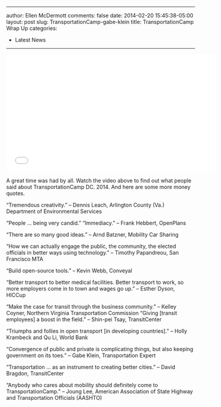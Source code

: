 
---
author: Ellen McDermott
comments: false
date: 2014-02-20 15:45:38-05:00
layout: post
slug: TransportationCamp-gabe-klein
title: TransportationCamp Wrap Up
categories:
- Latest News
---


<iframe width="560" height="315" src="//www.youtube.com/embed/oM8kP6Np8AY" frameborder="0" allowfullscreen></iframe>

A great time was had by all. Watch the video above to find out what people said about TransportationCamp DC. 2014. And here are some more money quotes.

“Tremendous creativity.” – Dennis Leach, Arlington County (Va.) Department of Environmental Services

“People … being very candid.” “Immediacy.” – Frank Hebbert, OpenPlans

“There are so many good ideas.” – Arnd Batzner, Mobility Car Sharing

“How we can actually engage the public, the community, the elected officials in better ways using technology.” – Timothy Papandreou, San Francisco MTA

“Build open-source tools.” – Kevin Webb, Conveyal

“Better transport to better medical facilities. Better transport to work, so more employers come in to town and wages go up.” – Esther Dyson, HICCup

“Make the case for transit through the business community.” – Kelley Coyner, Northern Virginia Transportation Commission
“Giving [transit employees] a boost in the field.” – Shin-pei Tsay, TransitCenter

“Triumphs and follies in open transport [in developing countries].” – Holly Krambeck and Qu Li, World Bank

“Convergence of public and private is complicating things, but also keeping government on its toes.” – Gabe Klein, Transportation Expert

“Transportation … as an instrument to creating better cities.” – David Bragdon, TransitCenter

“Anybody who cares about mobility should definitely come to TransportationCamp.” – Joung Lee, American Association of State Highway and Transportation Officials (AASHTO)

